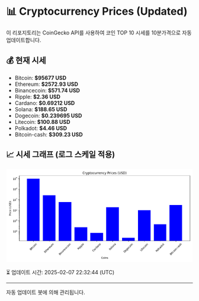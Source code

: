 
# 📊 Cryptocurrency Prices (Updated)

이 리포지토리는 CoinGecko API를 사용하여 코인 TOP 10 시세를 10분가격으로 자동 업데이트합니다.

## 💰 현재 시세
- Bitcoin: **$95677 USD**
- Ethereum: **$2572.93 USD**
- Binancecoin: **$571.74 USD**
- Ripple: **$2.36 USD**
- Cardano: **$0.69212 USD**
- Solana: **$188.65 USD**
- Dogecoin: **$0.239695 USD**
- Litecoin: **$100.88 USD**
- Polkadot: **$4.46 USD**
- Bitcoin-cash: **$309.23 USD**

## 📈 시세 그래프 (로그 스케일 적용)
![Crypto Prices](crypto_prices.png)

⏳ 업데이트 시간: 2025-02-07 22:32:44 (UTC)

---
자동 업데이트 봇에 의해 관리됩니다.
